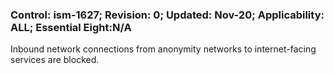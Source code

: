 ### Control: ism-1627; Revision: 0; Updated: Nov-20; Applicability: ALL; Essential Eight:N/A
<p>Inbound network connections from anonymity networks to internet-facing services are blocked.</p>